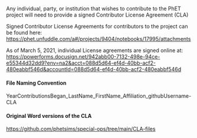 Any individual, party, or institution that wishes to contribute to the PhET project will need to provide a signed
Contributor License Agreement (CLA)

Signed Contributor License Agreements for contributors to the project can be found here:
https://phet.unfuddle.com/a#/projects/9404/notebooks/17995/attachments

As of March 5, 2021, individual License agreements are signed online at:
https://powerforms.docusign.net/942abb00-7132-498e-94ce-e55344d32dd9?env=na2&acct=088d5d64-ef4d-40bb-acf2-480eabbf546d&accountId=088d5d64-ef4d-40bb-acf2-480eabbf546d

#### File Naming Convention

YearContributionsBegan_LastName_FirstName_Affiliation_githubUsername-CLA

#### Original Word versions of the CLA

https://github.com/phetsims/special-ops/tree/main/CLA-files
 
 
